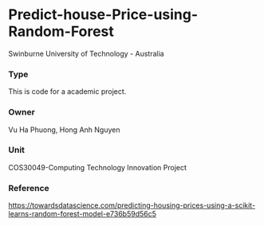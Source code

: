 # Predict-house-Price-using-Random-Forest
Swinburne University of Technology - Australia

### Type
This is code for a academic project.

### Owner
Vu Ha Phuong, Hong Anh Nguyen 

### Unit
COS30049-Computing Technology Innovation Project

### Reference
https://towardsdatascience.com/predicting-housing-prices-using-a-scikit-learns-random-forest-model-e736b59d56c5
